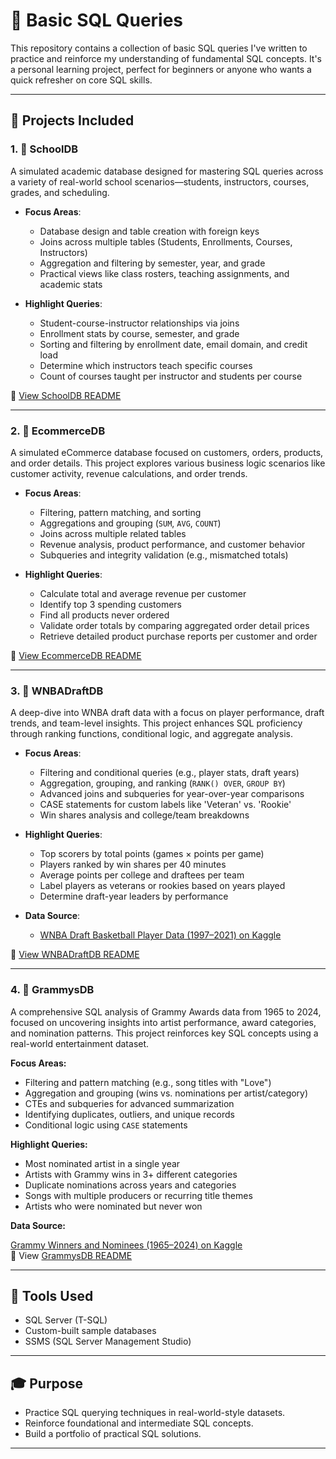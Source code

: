 # 🧮 Basic SQL Queries

This repository contains a collection of basic SQL queries I've written to practice and reinforce my understanding of fundamental SQL concepts. It's a personal learning project, perfect for beginners or anyone who wants a quick refresher on core SQL skills.

---

## 📁 Projects Included

### 1. 📘 SchoolDB

A simulated academic database designed for mastering SQL queries across a variety of real-world school scenarios—students, instructors, courses, grades, and scheduling.

- **Focus Areas**:
  - Database design and table creation with foreign keys
  - Joins across multiple tables (Students, Enrollments, Courses, Instructors)
  - Aggregation and filtering by semester, year, and grade
  - Practical views like class rosters, teaching assignments, and academic stats

- **Highlight Queries**:
  - Student-course-instructor relationships via joins
  - Enrollment stats by course, semester, and grade
  - Sorting and filtering by enrollment date, email domain, and credit load
  - Determine which instructors teach specific courses
  - Count of courses taught per instructor and students per course

📄 [View SchoolDB README](https://github.com/rlanier-webdev/SQL/blob/main/schooldb/README.md)

---

### 2. 🛒 EcommerceDB

A simulated eCommerce database focused on customers, orders, products, and order details. This project explores various business logic scenarios like customer activity, revenue calculations, and order trends.

- **Focus Areas**:
  - Filtering, pattern matching, and sorting
  - Aggregations and grouping (`SUM`, `AVG`, `COUNT`)
  - Joins across multiple related tables
  - Revenue analysis, product performance, and customer behavior
  - Subqueries and integrity validation (e.g., mismatched totals)

- **Highlight Queries**:
  - Calculate total and average revenue per customer
  - Identify top 3 spending customers
  - Find all products never ordered
  - Validate order totals by comparing aggregated order detail prices
  - Retrieve detailed product purchase reports per customer and order

📄 [View EcommerceDB README](https://github.com/rlanier-webdev/SQL/blob/main/ecommercedb/README.md)

---

### 3. 🏀 WNBADraftDB

A deep-dive into WNBA draft data with a focus on player performance, draft trends, and team-level insights. This project enhances SQL proficiency through ranking functions, conditional logic, and aggregate analysis.

- **Focus Areas**:
  - Filtering and conditional queries (e.g., player stats, draft years)
  - Aggregation, grouping, and ranking (`RANK() OVER`, `GROUP BY`)
  - Advanced joins and subqueries for year-over-year comparisons
  - CASE statements for custom labels like 'Veteran' vs. 'Rookie'
  - Win shares analysis and college/team breakdowns

- **Highlight Queries**:
  - Top scorers by total points (games × points per game)
  - Players ranked by win shares per 40 minutes
  - Average points per college and draftees per team
  - Label players as veterans or rookies based on years played
  - Determine draft-year leaders by performance

- **Data Source**:
  - [WNBA Draft Basketball Player Data (1997–2021) on Kaggle](https://www.kaggle.com/datasets/mattop/wnba-draft-basketball-player-data-1997-2021)

📄 [View WNBADraftDB README](https://github.com/rlanier-webdev/SQL/blob/main/wnbadraftdb/README.md)

---

### 4. 🎤 GrammysDB  
A comprehensive SQL analysis of Grammy Awards data from 1965 to 2024, focused on uncovering insights into artist performance, award categories, and nomination patterns. This project reinforces key SQL concepts using a real-world entertainment dataset.

**Focus Areas:**

- Filtering and pattern matching (e.g., song titles with "Love")  
- Aggregation and grouping (wins vs. nominations per artist/category)  
- CTEs and subqueries for advanced summarization  
- Identifying duplicates, outliers, and unique records  
- Conditional logic using `CASE` statements  

**Highlight Queries:**

- Most nominated artist in a single year  
- Artists with Grammy wins in 3+ different categories  
- Duplicate nominations across years and categories  
- Songs with multiple producers or recurring title themes  
- Artists who were nominated but never won  

**Data Source:**

[Grammy Winners and Nominees (1965–2024) on Kaggle](https://www.kaggle.com/datasets/johnpendenque/grammy-winners-and-nominees-from-1965-to-2024)  
📄 View [GrammysDB README](https://github.com/rlanier-webdev/SQL/tree/main/grammysDB#readme)

---

## 🔧 Tools Used

- SQL Server (T-SQL)
- Custom-built sample databases
- SSMS (SQL Server Management Studio)

---

## 🎓 Purpose

- Practice SQL querying techniques in real-world-style datasets.
- Reinforce foundational and intermediate SQL concepts.
- Build a portfolio of practical SQL solutions.

---
